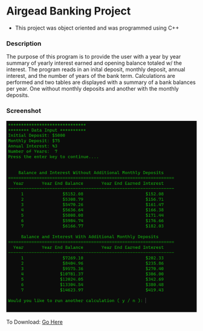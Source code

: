 # Airgead Banking Project
- This project was object oriented and was programmed using C++
### Description

The purpose of this program is to provide the user with a year by year
summary of yearly interest earned and opening balance totaled w/ the 
interest. The program reads in an inital deposit, monthly deposit, annual
interest, and the number of years of the bank term. Calculations are performed
and two tables are displayed with a summary of a bank balances per year. One
without monthly deposits and another with the monthly deposits.

### Screenshot

![](/screenshots/airgead_banking_screenshot.png)

To Download: [Go Here](https://github.com/Crazy-Candyman/SNHU_Airgead_Banking_Project/releases/tag/v0.1)
